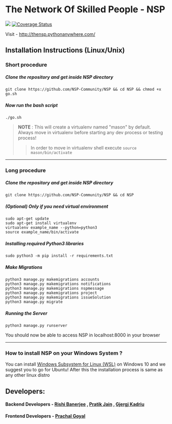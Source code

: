 # The Network Of Skilled People - NSP
<a href="https://travis-ci.com/NSP-Community/NSP"><img src="https://travis-ci.com/NSP-Community/NSP.svg?branch=master"></a>  <a href='https://coveralls.io/github/NSP-Community/NSP?branch=master'><img src='https://coveralls.io/repos/github/NSP-Community/NSP/badge.svg?branch=master' alt='Coverage Status' /></a>


Visit - http://thensp.pythonanywhere.com/


## Installation Instructions (Linux/Unix)
### Short procedure


##### Clone the repository and get inside NSP directory
```
git clone https://github.com/NSP-Community/NSP && cd NSP && chmod +x go.sh
```

##### Now run the bash script
```
./go.sh
```
> **NOTE** : This will create a virtualenv named "mason" by default. Always move in virtualenv before starting any dev process or testing process! 
>> In order to move in virtualenv shell execute `source mason/bin/activate`
***
### Long procedure

##### Clone the repository and get inside NSP directory
```
git clone https://github.com/NSP-Community/NSP && cd NSP
```

##### (Optional) Only if you need virtual environment
```
sudo apt-get update
sudo apt-get install virtualenv
virtualenv example_name --python=python3
source example_name/bin/activate
```

##### Installing required Python3 libraries
```
sudo python3 -m pip install -r requirements.txt
```

##### Make Migrations
```
python3 manage.py makemigrations accounts
python3 manage.py makemigrations notifications
python3 manage.py makemigrations nspmessage
python3 manage.py makemigrations project
python3 manage.py makemigrations issueSolution
python3 manage.py migrate
```

##### Running the Server
```
python3 manage.py runserver
```

You should now be able to access NSP in localhost:8000 in your browser
***
### How to install NSP on your Windows System ?
You can install [Windows Subsystem for Linux (WSL)](https://docs.microsoft.com/en-us/windows/wsl/install-win10) on Windows 10 and we suggest you to go for Ubuntu! After this the installation process is same as any other linux distro 

## Developers:
#### Backend Developers - <a href="https://github.com/rshrc">Rishi Banerjee</a> , <a href="https://github.com/pratikjain04">Pratik Jain</a> , <a href="https://github.com/gjergjk71">Gjergj Kadriu</a>
#### Frontend Developers - <a href="https://github.com/prachalgoyal03">Prachal Goyal</a>

